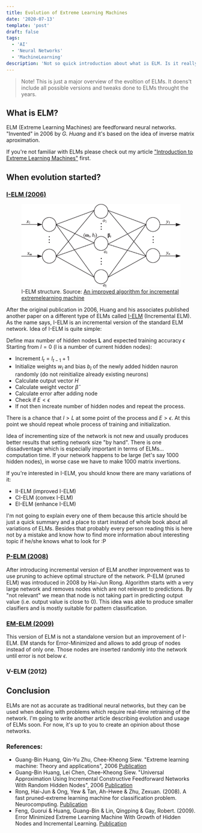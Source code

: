 ```yaml
---
title: Evolution of Extreme Learning Machines
date: '2020-07-13'
template: 'post'
draft: false
tags:
  - 'AI'
  - 'Neural Networks'
  - 'MachineLearning'
description: 'Not so quick introduction about what is ELM. Is it really an innovation or just an iteration?'
---
```


> Note! This is just a major overview of the evoltion of ELMs. It doens't include all possible versions and tweaks done to ELMs throught the years.

## What is ELM?

ELM (Extreme Learning Machines) are feedforward neural networks. "Invented" in 2006 by _G. Huang_ and it's based on the idea of inverse matrix aproximation.

If you're not familiar with ELMs please check out my article ["Introduction to Extreme Learning Machines"](https://erdem.pl/2020/05/introduction-to-extreme-learning-machines) first. 

## When evolution started?

### [I-ELM (2006)][i-elm]

<figure class="image">
  <img src="./i-elm.png" alt="I-ELM">
  <figcaption>I-ELM structure. Source: <a href="https://www.researchgate.net/publication/341365884_An_improved_algorithm_for_incremental_extreme_learning_machine" target="_blank">An improved algorithm for incremental extremelearning machine</a></figcaption>
</figure>

After the original publication in 2006, Huang and his associates published another paper on a different type of ELMs called [I-ELM][i-elm] (Incremental ELM). As the name says, I-ELM is an incremental version of the standard ELM network. Idea of I-ELM is quite simple:

Define max number of hidden nodes **L** and expected training accuracy $\epsilon$
Starting from $l=0$ (l is a number of current hidden nodes):
- Increment $l_t = l_{t-1} + 1$
- Initialize weights $w_l$ and bias $b_l$ of the newly added hidden nauron randomly (do not reinitialize already existing neurons)
- Calculate output vector $H$
- Calculate weight vector $\hat\beta$
- Calculate error after adding node
- Check if $E < \epsilon$
- If not then increate number of hidden nodes and repeat the process.

There is a chance that $l > L$ at some point of the process and $E > \epsilon$. At this point we should repeat whole process of training and initialization.

Idea of incrementing size of the network is not new and usually produces better results that setting network size "by hand". There is one dissadventage which is especially important in terms of ELMs... computation time. If your network happens to be large (let's say 1000 hidden nodes), in worse case we have to make 1000 matrix invertions.

If you're interested in I-ELM, you should know there are many variations of it:
 - II-ELM (improved I-ELM)
 - CI-ELM (convex I-ELM)
 - EI-ELM (enhance I-ELM)
 
 I'm not going to explain every one of them because this article should be just a quick summary and a place to start instead of whole book about all variations of ELMs. Besides that probably every person reading this is here not by a mistake and know how to find more information about interesting topic if he/she knows what to look for :P

### [P-ELM (2008)][p-elm]

After introducing incremental version of ELM another improvement was to use pruning to achieve optimal structure of the network. P-ELM (pruned ELM) was introduced in 2008 by Hai-Jun Rong. Algorithm starts with a very large network and removes nodes which are not relevant to predictions. By "not relevant" we mean that node is not taking part in predicting output value (i.e. output value is close to 0). This idea was able to produce smaller clasifiers and is mostly suitable for pattern classification.

### [EM-ELM (2009)][em-elm]

This version of ELM is not a standalone version but an improvement of I-ELM. EM stands for Error-Minimized and allows to add group of nodes instead of only one. Those nodes are inserted randomly into the network until error is not below $\epsilon$.

### V-ELM (2012)



## Conclusion

ELMs are not as accurate as traditional neural networks, but they can be used when dealing with problems which require real-time retraining of the network. I'm going to write another article describing evolution and usage of ELMs soon. For now, it's up to you to create an opinion about those networks.

### References:
- Guang-Bin Huang, Qin-Yu Zhu, Chee-Kheong Siew. "Extreme learning machine: Theory and applications", 2006 [Publication][elm]
- Guang-Bin Huang, Lei Chen, Chee-Kheong Siew. "Universal Approximation Using Incremental Constructive Feedforward Networks With Random Hidden Nodes", 2006 [Publication][i-elm]
- Rong, Hai-Jun & Ong, Yew & Tan, Ah-Hwee & Zhu, Zexuan. (2008). A fast pruned-extreme learning machine for classification problem. Neurocomputing. [Publication][p-elm]
- Feng, Guorui & Huang, Guang-Bin & Lin, Qingping & Gay, Robert. (2009). Error Minimized Extreme Learning Machine With Growth of Hidden Nodes and Incremental Learning. [Publication][em-elm]

[elm]: https://www.ntu.edu.sg/home/egbhuang/pdf/ELM-NC-2006.pdf
[i-elm]: https://www.researchgate.net/profile/Chee_Siew/publication/6928613_Universal_Approximation_Using_Incremental_Constructive_Feedforward_Networks_With_Random_Hidden_Nodes/links/00b4952f8672bc0621000000.pdf
[p-elm]: https://www.researchgate.net/publication/222429523_A_fast_pruned-extreme_learning_machine_for_classification_problem
[em-elm]: https://www.researchgate.net/publication/26665344_Error_Minimized_Extreme_Learning_Machine_With_Growth_of_Hidden_Nodes_and_Incremental_Learning